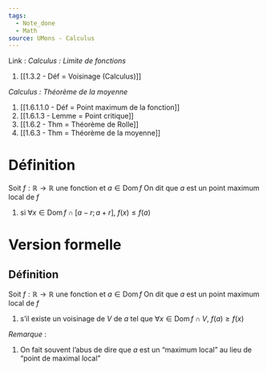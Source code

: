 ```yaml
---
tags:
  - Note_done
  - Math
source: UMons - Calculus
---
```


Link :
_Calculus : Limite de fonctions_
1. [[1.3.2 - Déf = Voisinage (Calculus)]]

_Calculus : Théorème de la moyenne_
1. [[1.6.1.1.0 - Déf = Point maximum de la fonction]]
1. [[1.6.1.3 - Lemme = Point critique]]
2. [[1.6.2 - Thm = Théorème de Rolle]]
3. [[1.6.3 - Thm = Théorème de la moyenne]]

# Définition
Soit $f : \mathbb{R} \to \mathbb{R}$ une fonction et $a \in \operatorname{Dom}f$ 
On dit que $a$ est un point maximum local de $f$ 
1. si $\forall x \in \operatorname{Dom} f \cap [a-r;a+r],\ f(x) \le f(a)$ 

# Version formelle
## Définition 
Soit $f : \mathbb{R} \to \mathbb{R}$ une fonction et $a \in \operatorname{Dom}f$ 
On dit que $a$ est un point maximum local de $f$ 
1. s’il existe un voisinage de $V$ de $a$ tel que $\forall x \in \operatorname{Dom} f\cap V,\ f(a) \ge f(x)$ 

_Remarque_ :
1. On fait souvent l’abus de dire que $a$ est un “maximum local” au lieu de “point de maximal local” 